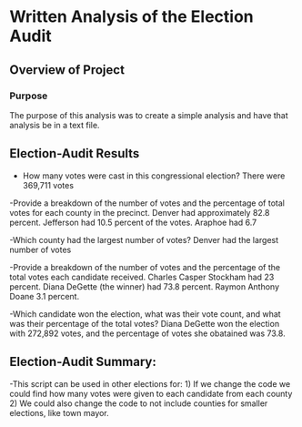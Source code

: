 # Written Analysis of the Election Audit

## Overview of Project

### Purpose

The purpose of this analysis was to create a simple analysis and have that analysis be in a text file.

## Election-Audit Results

- How many votes were cast in this congressional election? There were 369,711 votes

-Provide a breakdown of the number of votes and the percentage of total votes for each county in the precinct.
Denver had approximately 82.8 percent. Jefferson had 10.5 percent of the votes. Araphoe had 6.7 

-Which county had the largest number of votes? Denver had the largest number of votes

-Provide a breakdown of the number of votes and the percentage of the total votes each candidate received.
Charles Casper Stockham had 23 percent. Diana DeGette (the winner) had 73.8 percent. Raymon Anthony Doane 3.1 percent.

-Which candidate won the election, what was their vote count, and what was their percentage of the total votes?
Diana DeGette won the election with 272,892 votes, and the percentage of votes she obatained was 73.8.

## Election-Audit Summary:

-This script can be used in other elections for:
	1) If we change the code we could find how many votes were given to each candidate from each county
	2) We could also change the code to not include counties for smaller elections, like town mayor.

